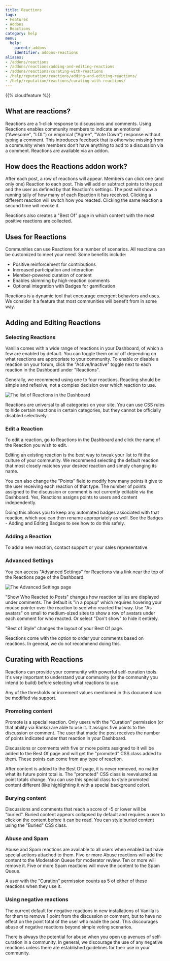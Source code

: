 ```yaml
---
title: Reactions
tags:
- Features
- Addons
- Reactions
category: help
menu:
  help:
    parent: addons
    identifier: addons-reactions
aliases:
- /addons/reactions
- /addons/reactions/adding-and-editing-reactions
- /addons/reactions/curating-with-reactions
- /help/reputation/reactions/adding-and-editing-reactions/
- /help/reputation/reactions/curating-with-reactions/
---
```

{{% cloudfeature %}}

## What are reactions?

Reactions are a 1-click response to discussions and comments. Using Reactions enables community members to indicate an emotional ("Awesome", "LOL") or empirical ("Agree", "Vote Down") response without typing a comment. This introduces feedback that is otherwise missing from a community when members don't have anything to add to a discussion via a comment. Reactions are available via an addon.

## How does the Reactions addon work?

After each post, a row of reactions will appear. Members can click one (and only one) Reaction to each post. This will add or subtract points to the post and the user as defined by that Reaction's settings. The post will show a running tally of how many of each Reaction it has received. Clicking a different reaction will switch how you reacted. Clicking the same reaction a second time will revoke it.

Reactions also creates a "Best Of" page in which content with the most positive reactions are collected.

## Uses for Reactions

Communities can use Reactions for a number of scenarios. All reactions can be customized to meet your need. Some benefits include:

* Positive reinforcement for contributions
* Increased participation and interaction
* Member-powered curation of content
* Enables skimming by high-reaction comments
* Optional integration with Badges for gamification

Reactions is a dynamic tool that encourage emergent behaviors and uses. We consider it a feature that most communities will benefit from in some way.

## Adding and Editing Reactions

### Selecting Reactions

Vanilla comes with a wide range of reactions in your Dashboard, of which a few are enabled by default. You can toggle them on or off depending on what reactions are appropriate to your community. To enable or disable a reaction on your forum, click the "Active/Inactive" toggle next to each reaction in the Dashboard under "Reactions".

Generally, we recommend using one to four reactions. Reacting should be simple and reflexive, not a complex decision over which reaction to use.

![The list of Reactions in the Dashboard](/img/help/addons/reactions/list.png)

Reactions are universal to all categories on your site. You can use CSS rules to hide certain reactions in certain categories, but they cannot be officially disabled selectively.

### Edit a Reaction

To edit a reaction, go to Reactions in the Dashboard and click the name of the Reaction you wish to edit.

Editing an existing reaction is the best way to tweak your list to fit the culture of your community. We recommend selecting the default reaction that most closely matches your desired reaction and simply changing its name.

You can also change the "Points" field to modify how many points it give to the user receiving each reaction of that type. The number of points assigned to the discussion or comment is not currently editable via the Dashboard. Yes, Reactions assigns points to users and content independently.

Doing this allows you to keep any automated badges associated with that reaction, which you can then rename appropriately as well. See the Badges - Adding and Editing Badges to see how to do this safely.

### Adding a Reaction

To add a new reaction, contact support or your sales representative.

### Advanced Settings

You can access "Advanced Settings" for Reactions via a link near the top of the Reactions page of the Dashboard.

![The Advanced Settings page](/img/help/addons/reactions/advanced.png)

"Show Who Reacted to Posts" changes how reaction tallies are displayed under comments. The default is "in a popup" which requires hovering your mouse pointer over the reaction to see who reacted that way. Use "As avatars" on small to medium-sized sites to show a row of avatars under each comment for who reacted. Or select "Don't show" to hide it entirely.

"Best of Style" changes the layout of your Best Of page.

Reactions come with the option to order your comments based on reactions. In general, we do not recommend doing this.

## Curating with Reactions

Reactions can provide your community with powerful self-curation tools. It's very important to understand your community (or the community you intend to build) before selecting what reactions to use.

Any of the thresholds or increment values mentioned in this document can be modified via support.

### Promoting content

Promote is a special reaction. Only users with the "Curation" permission (or that ability via Ranks) are able to use it. It assigns five points to the discussion or comment. The user that made the post receives the number of points indicated under that reaction in your Dashboard.

Discussions or comments with five or more points assigned to it will be added to the Best Of page and will get the "promoted" CSS class added to them. These points can come from any type of reaction.

After content is added to the Best Of page, it is never removed, no matter what its future point total is. The "promoted" CSS class is reevaluated as point totals change. You can use this special class to style promoted content different (like highlighting it with a special background color).

### Burying content

Discussions and comments that reach a score of -5 or lower will be "buried". Buried content appears collapsed by default and requires a user to click on the content before it can be read. You can style buried content using the "Buried" CSS class.

### Abuse and Spam

Abuse and Spam reactions are available to all users when enabled but have special actions attached to them. Five or more Abuse reactions will add the content to the Moderation Queue for moderator review. Ten or more will remove it. Five or more Spam reactions will move the content to the Spam Queue.

A user with the "Curation" permission counts as 5 of either of these reactions when they use it.

### Using negative reactions

The current default for negative reactions in new installations of Vanilla is for them to remove 1 point from the discussion or comment, but to have no effect on the point total of the user who made the post. This discourages abuse of negative reactions beyond simple voting scenarios.

There is always the potential for abuse when you open up avenues of self-curation in a community. In general, we discourage the use of any negative reactions unless there are established guidelines for their use in your community.
